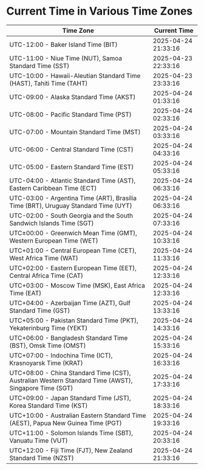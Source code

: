 # Current Time in Various Time Zones

| Time Zone | Current Time |
|-----------|--------------|
| UTC-12:00 - Baker Island Time (BIT) | 2025-04-24 21:33:16 |
| UTC-11:00 - Niue Time (NUT), Samoa Standard Time (SST) | 2025-04-23 22:33:16 |
| UTC-10:00 - Hawaii-Aleutian Standard Time (HAST), Tahiti Time (TAHT) | 2025-04-23 23:33:16 |
| UTC-09:00 - Alaska Standard Time (AKST) | 2025-04-24 01:33:16 |
| UTC-08:00 - Pacific Standard Time (PST) | 2025-04-24 02:33:16 |
| UTC-07:00 - Mountain Standard Time (MST) | 2025-04-24 03:33:16 |
| UTC-06:00 - Central Standard Time (CST) | 2025-04-24 04:33:16 |
| UTC-05:00 - Eastern Standard Time (EST) | 2025-04-24 05:33:16 |
| UTC-04:00 - Atlantic Standard Time (AST), Eastern Caribbean Time (ECT) | 2025-04-24 06:33:16 |
| UTC-03:00 - Argentina Time (ART), Brasília Time (BRT), Uruguay Standard Time (UYT) | 2025-04-24 06:33:16 |
| UTC-02:00 - South Georgia and the South Sandwich Islands Time (SGT) | 2025-04-24 07:33:16 |
| UTC±00:00 - Greenwich Mean Time (GMT), Western European Time (WET) | 2025-04-24 10:33:16 |
| UTC+01:00 - Central European Time (CET), West Africa Time (WAT) | 2025-04-24 11:33:16 |
| UTC+02:00 - Eastern European Time (EET), Central Africa Time (CAT) | 2025-04-24 12:33:16 |
| UTC+03:00 - Moscow Time (MSK), East Africa Time (EAT) | 2025-04-24 12:33:16 |
| UTC+04:00 - Azerbaijan Time (AZT), Gulf Standard Time (GST) | 2025-04-24 13:33:16 |
| UTC+05:00 - Pakistan Standard Time (PKT), Yekaterinburg Time (YEKT) | 2025-04-24 14:33:16 |
| UTC+06:00 - Bangladesh Standard Time (BST), Omsk Time (OMST) | 2025-04-24 15:33:16 |
| UTC+07:00 - Indochina Time (ICT), Krasnoyarsk Time (KRAT) | 2025-04-24 16:33:16 |
| UTC+08:00 - China Standard Time (CST), Australian Western Standard Time (AWST), Singapore Time (SGT) | 2025-04-24 17:33:16 |
| UTC+09:00 - Japan Standard Time (JST), Korea Standard Time (KST) | 2025-04-24 18:33:16 |
| UTC+10:00 - Australian Eastern Standard Time (AEST), Papua New Guinea Time (PGT) | 2025-04-24 19:33:16 |
| UTC+11:00 - Solomon Islands Time (SBT), Vanuatu Time (VUT) | 2025-04-24 20:33:16 |
| UTC+12:00 - Fiji Time (FJT), New Zealand Standard Time (NZST) | 2025-04-24 21:33:16 |
